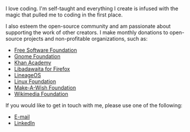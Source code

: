 I love coding. I'm self-taught and everything I create is infused with the magic that pulled me to coding in the first place.

I also esteem the open-source community and am passionate about supporting the work of other creators. I make monthly donations to open-source projects and non-profitable organizations, such as:

- [Free Software Foundation](https://fsf.org)
- [Gnome Foundation](https://foundation.gnome.org)
- [Khan Academy](https://khanacademy.org)
- [Libadawaita for Firefox](https://github.com/rafaelmardojai/firefox-gnome-theme)
- [LineageOS](https://lineageos.org)
- [Linux Foundation](https://linuxfoundation.org)
- [Make-A-Wish Foundation](https://makeawish.pt)
- [Wikimedia Foundation](https://wikimediafoundation.org)

If you would like to get in touch with me, please use one of the following:

- [E-mail](mailto:me@celicoo.com)
- [LinkedIn](https://linkedin.com/in/celicoo)
